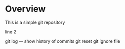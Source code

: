 # Overview
This is a simple git repository

line 2

git log -- show history of commits
git reset <file>
git ignore file 
